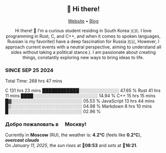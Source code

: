 <h2 align="center">👋 Hi there!</h2>
<p align="center">
  <a href="https://urdekcah.ru">Website</a> •
  <a href="https://urdekcah.blog">Blog</a>
</p>

<p align="center">
  Hi there! 👋 I'm a curious student residing in South Korea 🇰🇷. I love programming in Rust, C, and C++, and when it comes to spoken languages, Russian is my favorite(I have a deep fascination for Russia 🇷🇺, However, I approach current events with a neutral perspective, aiming to understand all sides without taking a political stance.). I am passionate about creating things, constantly exploring new ways to bring ideas to life.
</p>

### SINCE SEP 25 2024
<!--START_SECTION:waka-->
<!--LAST_WAKA_UPDATE:2025-01-11 10:05:58-->
Total Time: 268 hrs 47 mins

C                          131 hrs 23 mins ████████████░░░░░░░░░░░░░   47.65 %
Rust                       41 hrs 11 mins  ████░░░░░░░░░░░░░░░░░░░░░   14.94 %
C++                        15 hrs 15 mins  █▓░░░░░░░░░░░░░░░░░░░░░░░   05.53 %
JavaScript                 13 hrs 44 mins  █▒░░░░░░░░░░░░░░░░░░░░░░░   04.98 %
Markdown                   8 hrs 10 mins   █░░░░░░░░░░░░░░░░░░░░░░░░   02.96 %

<!--END_SECTION:waka-->

<h3>Добро пожаловать в <img src="https://cdn-icons-png.flaticon.com/512/197/197408.png" width="13"/> Москву!</h3>

<!--START_SECTION:weather:moscow-->
<!--LAST_WEATHER_UPDATE:2025-01-11 10:50:12-->
Currently in **Moscow** (RU), the weather is: **4.2°C** (feels like **0.2°C**), ***overcast clouds***<br/>
On *January 11, 2025*, the *sun rises* at 🌅**08:53** and *sets* at 🌇**16:21**.
<!--END_SECTION:weather-->
